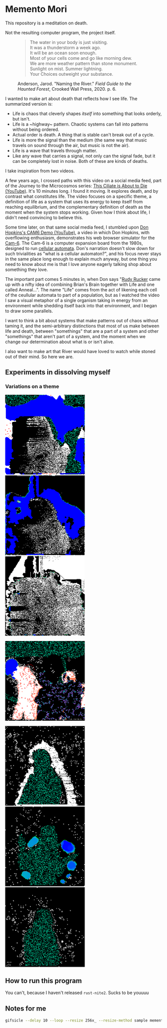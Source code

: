 # Memento Mori

This repository is a meditation on death.

Not the resulting computer program, the project itself.

<figure>
	<blockquote>
		<p>
			The water in your body is just visiting.<br>
			It was a thunderstorm a week ago.<br>
			It will be an ocean soon enough.<br>
			Most of your cells come and go like morning dew.<br>
			We are more weather pattern than stone monument.<br>
			Sunlight on mist. Summer lightning.<br>
			Your Choices outweight your substance.
		</p>
	</blockquote>
	<figcaption>
		<p>Anderson, Jarod. "Naming the River." <em>Field Guide to the Haunted Forest</em>, Crooked Wall Press, 2020. p. 6.</p>
	</figcaption>
</figure>

I wanted to make art about death that reflects how I see life. The summarized version is:
* Life is chaos that cleverly shapes *itself* into something that looks orderly, but isn't.
* Life is a ~highway~ pattern. Chaotic systems can fall into patterns without being ordered.
* Actual order is death. A thing that is stable can't break out of a cycle.
* Life is more the signal than the medium (the same way that music travels on sound through the air, but music is not the air).
* Life is a wave that travels through matter.
* Like any wave that carries a signal, not only can the signal fade, but it can be completely lost in noise. Both of these are kinds of deaths.

I take inspiration from two videos.

A few years ago, I crossed paths with this video on a social media feed, part of the Journey to the Microcosmos series: [This Ciliate is About to Die (YouTube)](https://www.youtube.com/watch?v=ibpdNqrtar0). It's 10 minutes long. I found it moving. It explores death, and by contrast what constitutes life. The video focuses on a specific theme, a definition of life as a system that uses its energy to keep itself from reaching equilibrium, and the complementary definition of death as the moment when the system stops working. Given how I think about life, I didn't need convincing to believe this.

Some time later, on that same social media feed, I stumbled upon [Don Hopkins's CAM6 Demo (YouTube)](https://www.youtube.com/watch?v=LyLMHxRNuck), a video in which Don Hopkins, with overflowing enthusiasm, demonstrates his web browser simulator for the [Cam-6](https://en.wikipedia.org/wiki/Cam-6). The Cam-6 is a computer expansion board from the 1980s, designed to run [cellular automata](https://en.wikipedia.org/wiki/Cellular_automata). Don's narration doesn't slow down for such trivialities as "what is a cellular automaton?", and his focus never stays in the same place long enough to explain much anyway, but one thing you need to know about me is that I love anyone eagerly talking shop about something they love.

The important part comes 5 minutes in, when Don says "[Rudy Rucker](https://www.rudyrucker.com) came up with a nifty idea of combining Brian's Brain together with Life and one called Anneal…". The name "Life" comes from the act of likening each cell of the ceullular automata to part of a population, but as I watched the video I saw a visual metaphor of a single organism taking in energy from an environment while shedding itself back into that environment, and I began to draw some parallels.

I want to think a bit about systems that make patterns out of chaos without taming it, and the semi-arbitrary distinctions that most of us make between life and death, between "somethings" that are a part of a system and other "somethings" that aren't part of a system, and the moment when we change our determination about what is or isn't alive.

I also want to make art that River would have loved to watch while stoned out of their mind. So here we are.

## Experiments in dissolving myself

### Variations on a theme

![My body as a drifting cloud of particles, slowly consumed by a creeping blue blob.](docs/2025-01-14_1.gif)
![Variation on my body as a cloud of particles being consumed.](docs/2025-01-14_2.gif)
![Variation on my body as a cloud of particles being consumed.](docs/2025-01-14_3.gif)

![Two figures amid an expanding chaotic background, finally consumed by it.](docs/2025-01-15_1.gif)

![My body as a chaotic green cloud that suddenly dies and smears across the image like ink wiped across acetate.](docs/2025-01-16_1.gif)
![My body as a chaotic green cloud that is suddenly consumed by its environment.](docs/2025-01-16_2.gif)
![My body as a chaotic green cloud that is suddenly consumed by its environment, then a green blob starts growing in its place.](docs/2025-01-16_3.gif)

## How to run this program

You can't, because I haven't released `rust-nite2`. Sucks to be youuuu

## Notes for me

```bash
gifsicle --delay 10 --loop --resize 256x_ --resize-method sample memento-mori_*.gif > "mm-$(date +%Y%m%d_%H%M%S).gif"
```

